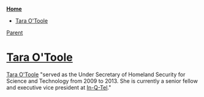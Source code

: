 <!-- START doctoc generated TOC please keep comment here to allow auto update -->
<!-- DON'T EDIT THIS SECTION, INSTEAD RE-RUN doctoc TO UPDATE -->
**[Home](#pages/blog/cv19/index)**

- [Tara O'Toole](#tara-otoole)

<!-- END doctoc generated TOC please keep comment here to allow auto update -->

[Parent](#pages/blog/cv19/people/index)

# [Tara O'Toole](https://en.wikipedia.org/wiki/Tara_O%27Toole)

[Tara O'Toole](https://en.wikipedia.org/wiki/Tara_O%27Toole) "served as the 
Under Secretary of Homeland Security for Science and Technology from 2009 to 
2013. She is currently a senior fellow and executive vice president at 
[In-Q-Tel](#pages/blog/cv19/nqtel)."
